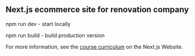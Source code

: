 ## Next.js ecommerce site for renovation company

npm run dev - start locally

npm run build - build production version

For more information, see the [course curriculum](https://nextjs.org/learn) on the Next.js Website.
